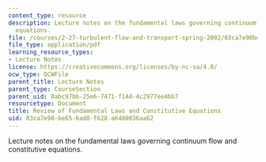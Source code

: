 ```yaml
---
content_type: resource
description: Lecture notes on the fundamental laws governing continuum flow and constitutive
  equations.
file: /courses/2-27-turbulent-flow-and-transport-spring-2002/03ca7e90be656ad8f628a6400036aa62_Fundamentals.pdf
file_type: application/pdf
learning_resource_types:
- Lecture Notes
license: https://creativecommons.org/licenses/by-nc-sa/4.0/
ocw_type: OCWFile
parent_title: Lecture Notes
parent_type: CourseSection
parent_uid: 0abc97bb-25e6-7471-f144-4c2977ee4bb7
resourcetype: Document
title: Review of Fundamental Laws and Constitutive Equations
uid: 03ca7e90-be65-6ad8-f628-a6400036aa62
---
```

Lecture notes on the fundamental laws governing continuum flow and constitutive equations.